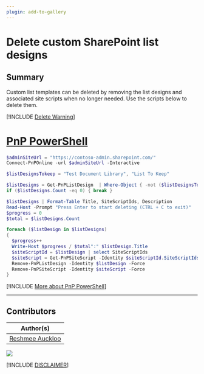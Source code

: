 ```yaml
---
plugin: add-to-gallery
---
```


# Delete custom SharePoint list designs

## Summary

Custom list templates can be deleted by removing the list designs and associated site scripts when no longer needed. Use the scripts below to delete them. 
 
[!INCLUDE [Delete Warning](../../docfx/includes/DELETE-WARN.md)]


# [PnP PowerShell](#tab/pnpps)
```powershell
$adminSiteUrl = "https://contoso-admin.sharepoint.com/"
Connect-PnPOnline -url $adminSiteUrl -Interactive

$listDesignsTokeep = "Test Document Library", "List To Keep"

$listDesigns = Get-PnPListDesign  | Where-Object { -not ($listDesignsTokeep -contains $_.Title)}
if ($listDesigns.Count -eq 0) { break }

$listDesigns | Format-Table Title, SiteScriptIds, Description
Read-Host -Prompt "Press Enter to start deleting (CTRL + C to exit)"
$progress = 0
$total = $listDesigns.Count

foreach ($listDesign in $listDesigns)
{
  $progress++
  Write-Host $progress / $total":" $listDesign.Title
  $siteScriptId = $listDesign | select SiteScriptIds
  $siteScript = Get-PnPSiteScript -Identity $siteScriptId.SiteScriptIds.Guid
  Remove-PnPListDesign -Identity $listDesign -Force
  Remove-PnPSiteScript -Identity $siteScript -Force
}

```
[!INCLUDE [More about PnP PowerShell](../../docfx/includes/MORE-PNPPS.md)]

***

## Contributors

| Author(s) |
|-----------|
| [Reshmee Auckloo](https://github.com/reshmee011)|



<img src="https://telemetry.sharepointpnp.com/script-samples/scripts/spo-remove-list-designs" aria-hidden="true" />

[!INCLUDE [DISCLAIMER](../../docfx/includes/DISCLAIMER.md)]
